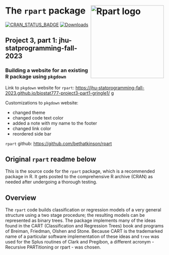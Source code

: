 # The `rpart` package <img src="man/figures/rpart.png" alt="Rpart logo" style="float:right;height:232.25px" align="right" height="232.25">


[![CRAN_STATUS_BADGE](http://www.r-pkg.org/badges/version/rpart)](https://CRAN.R-project.org/package=rpart)
[![Downloads](http://cranlogs.r-pkg.org/badges/rpart)](https://CRAN.R-project.org/package=rpart)


## Project 3, part 1: jhu-statprogramming-fall-2023
### Building a website for an existing R package using `pkgdown`

Link to `pkgdown` website for `rpart`: https://jhu-statprogramming-fall-2023.github.io/biostat777-project3-part1-gringle1/
g

Customizations to `pkgdown` website: 

- changed theme
- changed code text color
- added a note with my name to the footer
- changed link color
- reordered side bar

`rpart` github: https://github.com/bethatkinson/rpart

## Original `rpart` readme below

This is the source code for the  `rpart` package, which is a recommended package in R.
It gets posted to the comprehensive R archive (CRAN) as needed after undergoing a thorough testing.


## Overview

The `rpart` code builds classification or regression models of a very
general structure using a two stage procedure; the resulting models can be
represented as binary trees. The package implements many of the ideas found
in the CART (Classification and Regression Trees) book and programs of
Breiman, Friedman, Olshen and Stone.  Because CART is the trademarked name
of a particular software implementation of these ideas and `tree` was used
for the Splus routines of Clark and Pregibon, a different acronym -
Recursive PARTitioning or rpart - was chosen.
